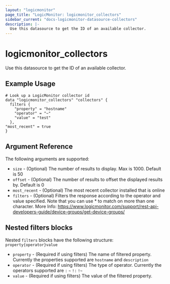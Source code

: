 ```yaml
---
layout: "logicmonitor"
page_title: "LogicMonitor: logicmonitor_collectors"
sidebar_current: "docs-logicmonitor-datasource-collectors"
description: |-
  Use this datasource to get the ID of an available collector.
---
```


# logicmonitor_collectors

Use this datasource to get the ID of an available collector.

## Example Usage

```hcl
# Look up a LogicMonitor collector id
data "logicmonitor_collectors" "collectors" {
  filters {
    "property" = "hostname"
    "operator" = "~"
    "value" = "test"
  },
"most_recent" = true
}
```

## Argument Reference

The following arguments are supported:

* `size` - (Optional) The number of results to display. Max is 1000. Default is 50
* `offset` - (Optional) The number of results to offset the displayed results by. Default is 0
* `most_recent` - (Optional) The most recent collector installed that is online
* `filters` - (Optional) Filters the response according to the operator and value specified. Note that you can use * to match on more than one character. More Info: https://www.logicmonitor.com/support/rest-api-developers-guide/device-groups/get-device-groups/

## Nested filters blocks

Nested `filters` blocks have the following structure: `property{operator}value`
* `property` - (Required if using filters) The name of filtered property. Currently the properties supported are `hostname` and `description`
* `operator` - (Required if using filters) The type of operator. Currently the operators supported are `:` `~` `!:` `!~`
* `value` - (Required if using filters) The value of the filtered property.
